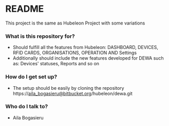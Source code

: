 # README #

This project is the same as Hubeleon Project with some variations

### What is this repository for? ###

* Should fulfill all the features from Hubeleon: DASHBOARD, DEVICES, RFID CARDS, ORGANISATIONS, OPERATION AND Settings
* Additionally should include the new features developed for DEWA such as: Devices' statuses, Reports and so on


### How do I get set up? ###

* The setup should be easily by cloning the repository https://aila_bogasieru@bitbucket.org/hubeleon/dewa.git
### Who do I talk to? ###

* Aila Bogasieru